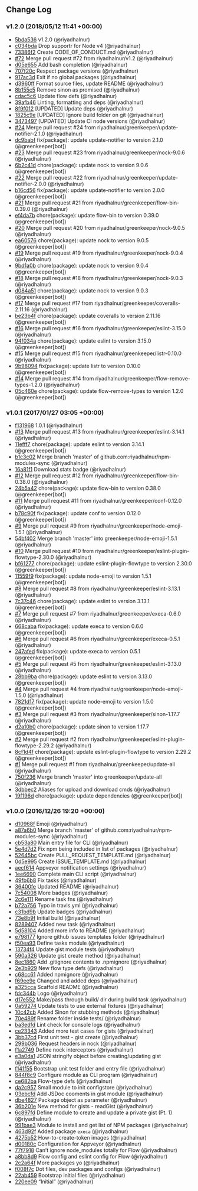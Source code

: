 ## Change Log

### v1.2.0 (2018/05/12 11:41 +00:00)
- [5bda536](https://github.com/riyadhalnur/npm-modules-sync/commit/5bda536dc427e393a33b81ae75298b89450a61c6) v1.2.0 (@riyadhalnur)
- [c034bda](https://github.com/riyadhalnur/npm-modules-sync/commit/c034bda303a10ab2981764390668ad14022df7df) Drop supportr for Node v4 (@riyadhalnur)
- [73386f2](https://github.com/riyadhalnur/npm-modules-sync/commit/73386f21e63f7e27567890096187f54e803d813d) Create CODE_OF_CONDUCT.md (@riyadhalnur)
- [#72](https://github.com/riyadhalnur/npm-modules-sync/pull/72) Merge pull request #72 from riyadhalnur/v1.2 (@riyadhalnur)
- [d05e655](https://github.com/riyadhalnur/npm-modules-sync/commit/d05e65538df28ebf224f4af3f9ede1ece508cf6b) Add bash completion (@riyadhalnur)
- [707f20c](https://github.com/riyadhalnur/npm-modules-sync/commit/707f20cbbffa87de4d4e7866a395a4b43e20f909) Respect package versions (@riyadhalnur)
- [917ac3d](https://github.com/riyadhalnur/npm-modules-sync/commit/917ac3d7f3454e368c09f7a6b812afde96a7d342) Exit if no global packages (@riyadhalnur)
- [d3960ff](https://github.com/riyadhalnur/npm-modules-sync/commit/d3960ffd949e6cc396931f1db2c5e0cc48e7065f) Format source files, update README (@riyadhalnur)
- [8b155c5](https://github.com/riyadhalnur/npm-modules-sync/commit/8b155c5b81cf55b456d98d7a49ef7e3982dbec86) Remove sinon as promised (@riyadhalnur)
- [cdac5c6](https://github.com/riyadhalnur/npm-modules-sync/commit/cdac5c61b5c93b279fa6cadad7c76ce343bed2d1) Update flow defs (@riyadhalnur)
- [39afb46](https://github.com/riyadhalnur/npm-modules-sync/commit/39afb46bfddffb1b98782cb35e0e99ea50b18a7c) Linting, formatting and deps (@riyadhalnur)
- [8f9f012](https://github.com/riyadhalnur/npm-modules-sync/commit/8f9f01241d137bbb311a8810159b2c4bfe31a320) [UPDATED] Update deps (@riyadhalnur)
- [1825c9e](https://github.com/riyadhalnur/npm-modules-sync/commit/1825c9ef1039073cd407f75a35d49f8d9450c2b5) [UPDATED] Ignore build folder on git (@riyadhalnur)
- [3473497](https://github.com/riyadhalnur/npm-modules-sync/commit/3473497be61a51dc2bcdfe544e07433dc5aa7620) [UPDATED] Update CI node versions (@riyadhalnur)
- [#24](https://github.com/riyadhalnur/npm-modules-sync/pull/24) Merge pull request #24 from riyadhalnur/greenkeeper/update-notifier-2.1.0 (@riyadhalnur)
- [dc9babf](https://github.com/riyadhalnur/npm-modules-sync/commit/dc9babf55a8159b47dde3370123f2a9bb9f623b4) fix(package): update update-notifier to version 2.1.0 (@greenkeeper[bot])
- [#23](https://github.com/riyadhalnur/npm-modules-sync/pull/23) Merge pull request #23 from riyadhalnur/greenkeeper/nock-9.0.6 (@riyadhalnur)
- [6b2c41d](https://github.com/riyadhalnur/npm-modules-sync/commit/6b2c41d1a67b4e63535a3940518c55e4c4f75158) chore(package): update nock to version 9.0.6 (@greenkeeper[bot])
- [#22](https://github.com/riyadhalnur/npm-modules-sync/pull/22) Merge pull request #22 from riyadhalnur/greenkeeper/update-notifier-2.0.0 (@riyadhalnur)
- [b16cd56](https://github.com/riyadhalnur/npm-modules-sync/commit/b16cd562f9a289880bf7a783f92775a2ccebe18c) fix(package): update update-notifier to version 2.0.0 (@greenkeeper[bot])
- [#21](https://github.com/riyadhalnur/npm-modules-sync/pull/21) Merge pull request #21 from riyadhalnur/greenkeeper/flow-bin-0.39.0 (@riyadhalnur)
- [ef4da7b](https://github.com/riyadhalnur/npm-modules-sync/commit/ef4da7bb4b590740049b6a83d50496d6f33b6dec) chore(package): update flow-bin to version 0.39.0 (@greenkeeper[bot])
- [#20](https://github.com/riyadhalnur/npm-modules-sync/pull/20) Merge pull request #20 from riyadhalnur/greenkeeper/nock-9.0.5 (@riyadhalnur)
- [ea60576](https://github.com/riyadhalnur/npm-modules-sync/commit/ea605763e4e771566f03c3deb29784f52e24c650) chore(package): update nock to version 9.0.5 (@greenkeeper[bot])
- [#19](https://github.com/riyadhalnur/npm-modules-sync/pull/19) Merge pull request #19 from riyadhalnur/greenkeeper/nock-9.0.4 (@riyadhalnur)
- [9bd1a0b](https://github.com/riyadhalnur/npm-modules-sync/commit/9bd1a0b920dd21ba5493dbbf9f81d53162621db6) chore(package): update nock to version 9.0.4 (@greenkeeper[bot])
- [#18](https://github.com/riyadhalnur/npm-modules-sync/pull/18) Merge pull request #18 from riyadhalnur/greenkeeper/nock-9.0.3 (@riyadhalnur)
- [d084a51](https://github.com/riyadhalnur/npm-modules-sync/commit/d084a516f92e017fd5795e815bb70848946143e8) chore(package): update nock to version 9.0.3 (@greenkeeper[bot])
- [#17](https://github.com/riyadhalnur/npm-modules-sync/pull/17) Merge pull request #17 from riyadhalnur/greenkeeper/coveralls-2.11.16 (@riyadhalnur)
- [be23b4f](https://github.com/riyadhalnur/npm-modules-sync/commit/be23b4fe05dd7cb790c0dfeab6adb159f99f9eff) chore(package): update coveralls to version 2.11.16 (@greenkeeper[bot])
- [#16](https://github.com/riyadhalnur/npm-modules-sync/pull/16) Merge pull request #16 from riyadhalnur/greenkeeper/eslint-3.15.0 (@riyadhalnur)
- [94f034a](https://github.com/riyadhalnur/npm-modules-sync/commit/94f034a8fa5b7b21959b97e5dbd9bb9211db0a6f) chore(package): update eslint to version 3.15.0 (@greenkeeper[bot])
- [#15](https://github.com/riyadhalnur/npm-modules-sync/pull/15) Merge pull request #15 from riyadhalnur/greenkeeper/listr-0.10.0 (@riyadhalnur)
- [9b98094](https://github.com/riyadhalnur/npm-modules-sync/commit/9b98094749909ae638e48d969f071a885c088891) fix(package): update listr to version 0.10.0 (@greenkeeper[bot])
- [#14](https://github.com/riyadhalnur/npm-modules-sync/pull/14) Merge pull request #14 from riyadhalnur/greenkeeper/flow-remove-types-1.2.0 (@riyadhalnur)
- [05c460e](https://github.com/riyadhalnur/npm-modules-sync/commit/05c460e813db5262e0cfd5a4e4db905ae4e1214d) chore(package): update flow-remove-types to version 1.2.0 (@greenkeeper[bot])

### v1.0.1 (2017/01/27 03:05 +00:00)
- [f131968](https://github.com/riyadhalnur/npm-modules-sync/commit/f1319686397b73d1ea807c2a00bf2492243104a4) 1.0.1 (@riyadhalnur)
- [#13](https://github.com/riyadhalnur/npm-modules-sync/pull/13) Merge pull request #13 from riyadhalnur/greenkeeper/eslint-3.14.1 (@riyadhalnur)
- [11efff7](https://github.com/riyadhalnur/npm-modules-sync/commit/11efff7cdd4386dea4d9577cd2d99006a14775e5) chore(package): update eslint to version 3.14.1 (@greenkeeper[bot])
- [b1c3c02](https://github.com/riyadhalnur/npm-modules-sync/commit/b1c3c023d2336aa47978e371c7ec45b1354018b8) Merge branch 'master' of github.com:riyadhalnur/npm-modules-sync (@riyadhalnur)
- [16a81f1](https://github.com/riyadhalnur/npm-modules-sync/commit/16a81f125dd921df6487cdb3cbe1d924095a75d4) Download stats badge (@riyadhalnur)
- [#12](https://github.com/riyadhalnur/npm-modules-sync/pull/12) Merge pull request #12 from riyadhalnur/greenkeeper/flow-bin-0.38.0 (@riyadhalnur)
- [24b5a42](https://github.com/riyadhalnur/npm-modules-sync/commit/24b5a4275e556df0f3a312bee452628f318e7e83) chore(package): update flow-bin to version 0.38.0 (@greenkeeper[bot])
- [#11](https://github.com/riyadhalnur/npm-modules-sync/pull/11) Merge pull request #11 from riyadhalnur/greenkeeper/conf-0.12.0 (@riyadhalnur)
- [b78c90f](https://github.com/riyadhalnur/npm-modules-sync/commit/b78c90fb1541b305d3cf5fc04852a247e9712e99) fix(package): update conf to version 0.12.0 (@greenkeeper[bot])
- [#9](https://github.com/riyadhalnur/npm-modules-sync/pull/9) Merge pull request #9 from riyadhalnur/greenkeeper/node-emoji-1.5.1 (@riyadhalnur)
- [54bf402](https://github.com/riyadhalnur/npm-modules-sync/commit/54bf4028e78b4ed2240ac6402403f57463803a80) Merge branch 'master' into greenkeeper/node-emoji-1.5.1 (@riyadhalnur)
- [#10](https://github.com/riyadhalnur/npm-modules-sync/pull/10) Merge pull request #10 from riyadhalnur/greenkeeper/eslint-plugin-flowtype-2.30.0 (@riyadhalnur)
- [bf61277](https://github.com/riyadhalnur/npm-modules-sync/commit/bf61277d1221b821d14025e455db7c84452aee44) chore(package): update eslint-plugin-flowtype to version 2.30.0 (@greenkeeper[bot])
- [11559f9](https://github.com/riyadhalnur/npm-modules-sync/commit/11559f9250237c98a0467ec663f52ea589f1d77c) fix(package): update node-emoji to version 1.5.1 (@greenkeeper[bot])
- [#8](https://github.com/riyadhalnur/npm-modules-sync/pull/8) Merge pull request #8 from riyadhalnur/greenkeeper/eslint-3.13.1 (@riyadhalnur)
- [7c37c46](https://github.com/riyadhalnur/npm-modules-sync/commit/7c37c466f57508569cb6da5b2a6b943fab2d430e) chore(package): update eslint to version 3.13.1 (@greenkeeper[bot])
- [#7](https://github.com/riyadhalnur/npm-modules-sync/pull/7) Merge pull request #7 from riyadhalnur/greenkeeper/execa-0.6.0 (@riyadhalnur)
- [668caba](https://github.com/riyadhalnur/npm-modules-sync/commit/668cababb8ff74979ae0bd0a4405ce2351d9e837) fix(package): update execa to version 0.6.0 (@greenkeeper[bot])
- [#6](https://github.com/riyadhalnur/npm-modules-sync/pull/6) Merge pull request #6 from riyadhalnur/greenkeeper/execa-0.5.1 (@riyadhalnur)
- [247afed](https://github.com/riyadhalnur/npm-modules-sync/commit/247afedc5cb07ea1d3437aca35d78bbeee8e4ad8) fix(package): update execa to version 0.5.1 (@greenkeeper[bot])
- [#5](https://github.com/riyadhalnur/npm-modules-sync/pull/5) Merge pull request #5 from riyadhalnur/greenkeeper/eslint-3.13.0 (@riyadhalnur)
- [28bb9ba](https://github.com/riyadhalnur/npm-modules-sync/commit/28bb9ba45e572567c08d9481b1b159751787a448) chore(package): update eslint to version 3.13.0 (@greenkeeper[bot])
- [#4](https://github.com/riyadhalnur/npm-modules-sync/pull/4) Merge pull request #4 from riyadhalnur/greenkeeper/node-emoji-1.5.0 (@riyadhalnur)
- [7821d17](https://github.com/riyadhalnur/npm-modules-sync/commit/7821d17538fe4ef6f61800c96694c515e52d638e) fix(package): update node-emoji to version 1.5.0 (@greenkeeper[bot])
- [#3](https://github.com/riyadhalnur/npm-modules-sync/pull/3) Merge pull request #3 from riyadhalnur/greenkeeper/sinon-1.17.7 (@riyadhalnur)
- [d2a10b0](https://github.com/riyadhalnur/npm-modules-sync/commit/d2a10b07561c3587f6ae1d2e9bba0cc8f1cc6ce3) chore(package): update sinon to version 1.17.7 (@greenkeeper[bot])
- [#2](https://github.com/riyadhalnur/npm-modules-sync/pull/2) Merge pull request #2 from riyadhalnur/greenkeeper/eslint-plugin-flowtype-2.29.2 (@riyadhalnur)
- [8cf1d4f](https://github.com/riyadhalnur/npm-modules-sync/commit/8cf1d4fd52c627d77707e7fd432f709d593148dd) chore(package): update eslint-plugin-flowtype to version 2.29.2 (@greenkeeper[bot])
- [#1](https://github.com/riyadhalnur/npm-modules-sync/pull/1) Merge pull request #1 from riyadhalnur/greenkeeper/update-all (@riyadhalnur)
- [750f236](https://github.com/riyadhalnur/npm-modules-sync/commit/750f236324438fb731fe4b4966050a8a0f0352ce) Merge branch 'master' into greenkeeper/update-all (@riyadhalnur)
- [3dbbec2](https://github.com/riyadhalnur/npm-modules-sync/commit/3dbbec29711627dcfca7dc0a1f417e54afb21851) Aliases for upload and download cmds (@riyadhalnur)
- [19f196d](https://github.com/riyadhalnur/npm-modules-sync/commit/19f196d9f994810f79c9cf485e7cd3b74db2d147) chore(package): update dependencies (@greenkeeper[bot])

### v1.0.0 (2016/12/26 19:20 +00:00)
- [d10968f](https://github.com/riyadhalnur/npm-modules-sync/commit/d10968fe6e10f0195efaad26f0a6a5e79022ae7a) Emoji (@riyadhalnur)
- [a87a6b0](https://github.com/riyadhalnur/npm-modules-sync/commit/a87a6b041f8f88729fea894aa5f09091be6c7eb1) Merge branch 'master' of github.com:riyadhalnur/npm-modules-sync (@riyadhalnur)
- [cb53a80](https://github.com/riyadhalnur/npm-modules-sync/commit/cb53a80495fe6fa8104de6d9deb81b786a55a965) Main entry file for CLI (@riyadhalnur)
- [5e4d7d2](https://github.com/riyadhalnur/npm-modules-sync/commit/5e4d7d2003296edeb8567ed60f0ca687412c9c75) Fix npm being included in list of packages (@riyadhalnur)
- [52645bc](https://github.com/riyadhalnur/npm-modules-sync/commit/52645bc4564999220d97d0d2be705cf3e9c13ee1) Create PULL_REQUEST_TEMPLATE.md (@riyadhalnur)
- [0d5e995](https://github.com/riyadhalnur/npm-modules-sync/commit/0d5e9955a5de3f3f25f5980f9a7d4fe9155cf307) Create ISSUE_TEMPLATE.md (@riyadhalnur)
- [aecf614](https://github.com/riyadhalnur/npm-modules-sync/commit/aecf6144496b4724d758634a70b78020994385ae) Appveyor notification settings (@riyadhalnur)
- [1ee6690](https://github.com/riyadhalnur/npm-modules-sync/commit/1ee669011a829996803e0bb03802c51caff12da4) Complete main CLI script (@riyadhalnur)
- [49fb6b8](https://github.com/riyadhalnur/npm-modules-sync/commit/49fb6b8dc98f3c2c5f801c010b8f0770ccb4c1e4) Fix tasks (@riyadhalnur)
- [36400fe](https://github.com/riyadhalnur/npm-modules-sync/commit/36400fe6deea7a2a6be672fbb56a2678182dc87a) Updated README (@riyadhalnur)
- [7c54008](https://github.com/riyadhalnur/npm-modules-sync/commit/7c5400843502adf2dc0b563428641864799bf918) More badges (@riyadhalnur)
- [2c6e111](https://github.com/riyadhalnur/npm-modules-sync/commit/2c6e11180c3f652c4e56a7d9b2745869a2397833) Rename task fns (@riyadhalnur)
- [b72a756](https://github.com/riyadhalnur/npm-modules-sync/commit/b72a756ed38f756fcd3463d3a43d33549a1d5d51) Typo in travis.yml (@riyadhalnur)
- [c31bd9b](https://github.com/riyadhalnur/npm-modules-sync/commit/c31bd9b8ab48a30f5f737d20f42dfdeb073d155d) Update badges (@riyadhalnur)
- [73e8b9f](https://github.com/riyadhalnur/npm-modules-sync/commit/73e8b9f037601c5ddebbec75c31731fa622dbdd5) Initial build (@riyadhalnur)
- [8289407](https://github.com/riyadhalnur/npm-modules-sync/commit/8289407f71271cc9a5fda115d6e0a622c4aa3e05) Added new task (@riyadhalnur)
- [5d58104](https://github.com/riyadhalnur/npm-modules-sync/commit/5d58104d4e6446f17e73718f44e5f09a29cddb8a) Added more info to README (@riyadhalnur)
- [e798177](https://github.com/riyadhalnur/npm-modules-sync/commit/e7981771dd47cd8db0905e7f0871f3525cd86333) Ignore github issues templates folder (@riyadhalnur)
- [f50ea93](https://github.com/riyadhalnur/npm-modules-sync/commit/f50ea93c2ba8a8cec90bac2e9da49f505a1b7dec) Define tasks module (@riyadhalnur)
- [13734f4](https://github.com/riyadhalnur/npm-modules-sync/commit/13734f42467978ceabd6ea9aea49662f9504460d) Update gist module tests (@riyadhalnur)
- [590a326](https://github.com/riyadhalnur/npm-modules-sync/commit/590a326ba5838011349f4396a0a0e7a1ab564947) Update gist create method (@riyadhalnur)
- [8ec1860](https://github.com/riyadhalnur/npm-modules-sync/commit/8ec1860f2d1e1f4c587759c9e45cbf84f4f293a9) Add .gitignore contents to .npmignore (@riyadhalnur)
- [2e3b929](https://github.com/riyadhalnur/npm-modules-sync/commit/2e3b929ef26feefad7039fb75b389c3b6a173825) New flow type defs (@riyadhalnur)
- [c68cc61](https://github.com/riyadhalnur/npm-modules-sync/commit/c68cc6109444dea0b17efb11343072101bff3b24) Added npmignore (@riyadhalnur)
- [f69ee9e](https://github.com/riyadhalnur/npm-modules-sync/commit/f69ee9e84f3348d4b5283eca99af0d04e198a633) Changed and added deps (@riyadhalnur)
- [a325cca](https://github.com/riyadhalnur/npm-modules-sync/commit/a325cca79ebe8d40cf3f2a67ed3a16b23286e787) Scaffold README (@riyadhalnur)
- [fdc344b](https://github.com/riyadhalnur/npm-modules-sync/commit/fdc344b1192fc1d8d0ef1901660038d49d0318c8) Logo (@riyadhalnur)
- [d17e552](https://github.com/riyadhalnur/npm-modules-sync/commit/d17e55213011dd2cf31496ea708c2470e2cda661) Make/pass through build/ dir during build task (@riyadhalnur)
- [0a59274](https://github.com/riyadhalnur/npm-modules-sync/commit/0a592740f4da04f679b7fd8e780e8035907552ee) Update tests to use external fixtures (@riyadhalnur)
- [10c42cb](https://github.com/riyadhalnur/npm-modules-sync/commit/10c42cbf66bfca28bf6f081417858e5320dc30a8) Added Sinon for stubbing methods (@riyadhalnur)
- [70e489f](https://github.com/riyadhalnur/npm-modules-sync/commit/70e489f0870d13c23e2f2f6fee57335749904261) Rename folder inside tests/ (@riyadhalnur)
- [ba3edfd](https://github.com/riyadhalnur/npm-modules-sync/commit/ba3edfd1bc50166ae497caaa1ca060e0918be9f8) Lint check for console logs (@riyadhalnur)
- [ce23343](https://github.com/riyadhalnur/npm-modules-sync/commit/ce23343d2dea500fae575a62c30c4e097345478d) Added more test cases for gists (@riyadhalnur)
- [3bb37cd](https://github.com/riyadhalnur/npm-modules-sync/commit/3bb37cd160f4346e49fba55117c2c198b619b9a9) First unit test - gist create (@riyadhalnur)
- [299b036](https://github.com/riyadhalnur/npm-modules-sync/commit/299b0368b8371319f6a856abe3fd68a34b345a64) Request headers in nock (@riyadhalnur)
- [f1a2749](https://github.com/riyadhalnur/npm-modules-sync/commit/f1a274910fc8e19683f053d63ea18f2589d4ae17) Define nock interceptors (@riyadhalnur)
- [e3a0da1](https://github.com/riyadhalnur/npm-modules-sync/commit/e3a0da1a3bbea501f9f2717691961be0e71e1f97) JSON stringify object before creating/updating gist (@riyadhalnur)
- [f141f55](https://github.com/riyadhalnur/npm-modules-sync/commit/f141f554e5917c4996f906147b15fba7a2be8d98) Bootstrap unit test folder and entry file (@riyadhalnur)
- [844f8c9](https://github.com/riyadhalnur/npm-modules-sync/commit/844f8c9ddaff04c4b93a4631665f1de3fe1144c1) Configure module as CLI program (@riyadhalnur)
- [ce682ba](https://github.com/riyadhalnur/npm-modules-sync/commit/ce682ba4ea272e3497033f79771e9c2da35ab59a) Flow-type defs (@riyadhalnur)
- [da2c957](https://github.com/riyadhalnur/npm-modules-sync/commit/da2c95768768ec7ac053f3767f9ce09c4be92d1b) Small module to init configstore (@riyadhalnur)
- [03ebcfd](https://github.com/riyadhalnur/npm-modules-sync/commit/03ebcfd924a8f2100ef2b1517dd890a849ebcc3a) Add JSDoc cooments in gist module (@riyadhalnur)
- [dbe4827](https://github.com/riyadhalnur/npm-modules-sync/commit/dbe4827396394480cbc4f4e256e0720dfb29b897) Package object as parameter (@riyadhalnur)
- [36b201e](https://github.com/riyadhalnur/npm-modules-sync/commit/36b201eb599954a649ca369ea7c753acacad5e3c) New method for gists - readGist (@riyadhalnur)
- [6c897fd](https://github.com/riyadhalnur/npm-modules-sync/commit/6c897fd06ff72f56fb5acbaa290d17e8d9909ea1) Define module to create and update a private gist (Pt. 1) (@riyadhalnur)
- [991bae3](https://github.com/riyadhalnur/npm-modules-sync/commit/991bae3f0fc2aa66b8e258b32b649fcc4b95c713) Module to install and get list of NPM packages (@riyadhalnur)
- [463d92f](https://github.com/riyadhalnur/npm-modules-sync/commit/463d92fec4b0ffd17a3129c630c90dd636405785) Added package `execa` (@riyadhalnur)
- [4275b52](https://github.com/riyadhalnur/npm-modules-sync/commit/4275b528cd9a2aa2092c4efae67ea8a0d101eb88) How-to-create-token images (@riyadhalnur)
- [d00180c](https://github.com/riyadhalnur/npm-modules-sync/commit/d00180cd415459b9c1344ba7d43dd754bf4035a6) Configuration for Appveyor (@riyadhalnur)
- [77f7918](https://github.com/riyadhalnur/npm-modules-sync/commit/77f7918fbb9931ee7e905dccdd26a836eac661b2) Can’t ignore node_modules totally for Flow (@riyadhalnur)
- [a8bb8d9](https://github.com/riyadhalnur/npm-modules-sync/commit/a8bb8d94611841b5a6a2b534ce11a1c27721d966) Flow config and eslint config for Flow (@riyadhalnur)
- [2c2a64f](https://github.com/riyadhalnur/npm-modules-sync/commit/2c2a64f7b44928e98fdbe3e84b26c0cec09cff46) More packages yo (@riyadhalnur)
- [f008f7c](https://github.com/riyadhalnur/npm-modules-sync/commit/f008f7ce06300ed9bfa66159b53a148ea1d582cd) Dot files, dev packages and configs (@riyadhalnur)
- [22ab459](https://github.com/riyadhalnur/npm-modules-sync/commit/22ab4594befe54c9b06e10b43ce9494a0d30030e) Bootstrap initial files (@riyadhalnur)
- [220ee09](https://github.com/riyadhalnur/npm-modules-sync/commit/220ee095eebf41df263a1425302abd12578e007d) “Initial” (@riyadhalnur)